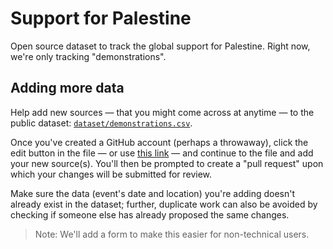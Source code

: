 # Support for Palestine

Open source dataset to track the global support for Palestine. Right now, we're only tracking "demonstrations".

## Adding more data
Help add new sources — that you might come across at anytime — to the public dataset: [`dataset/demonstrations.csv`](dataset/demonstrations.csv).

Once you've created a GitHub account (perhaps a throwaway), click the edit button in the file — or use [this link](https://github.com/engineeringmorality/support-for-palestine/edit/master/README.md) — and continue to the file and add your new source(s). You'll then be prompted to create a "pull request" upon which your changes will be submitted for review.

Make sure the data (event's date and location) you're adding doesn't already exist in the dataset; further, duplicate work can also be avoided by checking if someone else has already proposed the same changes.

> Note: We'll add a form to make this easier for non-technical users.
